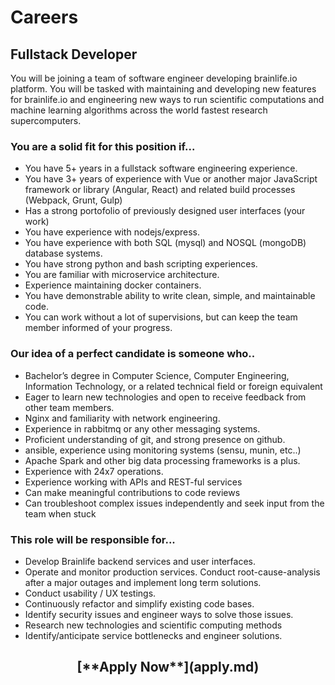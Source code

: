 <style> #disqus_thread, #__comments { display: none } </style>

# Careers

## Fullstack Developer

You will be joining a team of software engineer developing brainlife.io platform. You will be tasked with maintaining and developing new features for brainlife.io and engineering new ways to 
run scientific computations and machine learning algorithms across the world fastest research supercomputers. 

### You are a solid fit for this position if...

* You have 5+ years in a fullstack software engineering experience.
* You have 3+ years of experience with Vue or another major JavaScript framework or library (Angular, React) and related build processes (Webpack, Grunt, Gulp)
* Has a strong portofolio of previously designed user interfaces (your work)
* You have experience with nodejs/express.
* You have experience with both SQL (mysql) and NOSQL (mongoDB) database systems.
* You have strong python and bash scripting experiences.
* You are familiar with microservice architecture.
* Experience maintaining docker containers.
* You have demonstrable ability to write clean, simple, and maintainable code.
* You can work without a lot of supervisions, but can keep the team member informed of your progress.

### Our idea of a perfect candidate is someone who..

* Bachelor’s degree in Computer Science, Computer Engineering, Information Technology, or a related technical field or foreign equivalent
* Eager to learn new technologies and open to receive feedback from other team members.
* Nginx and familiarity with network engineering.
* Experience in rabbitmq or any other messaging systems. 
* Proficient understanding of git, and strong presence on github.
* ansible, experience using monitoring systems (sensu, munin, etc..)
* Apache Spark and other big data processing frameworks is a plus.
* Experience with 24x7 operations.
* Experience working with APIs and REST-ful services
* Can make meaningful contributions to code reviews
* Can troubleshoot complex issues independently and seek input from the team when stuck

### This role will be responsible for...

* Develop Brainlife backend services and user interfaces.
* Operate and monitor production services. Conduct root-cause-analysis after a major outages and implement long term solutions.
* Conduct usability / UX testings.
* Continuously refactor and simplify existing code bases. 
* Identify security issues and engineer ways to solve those issues.
* Research new technologies and scientific computing methods
* Identify/anticipate service bottlenecks and engineer solutions.

<center><h2>[**Apply Now**](apply.md)</h2></center>
